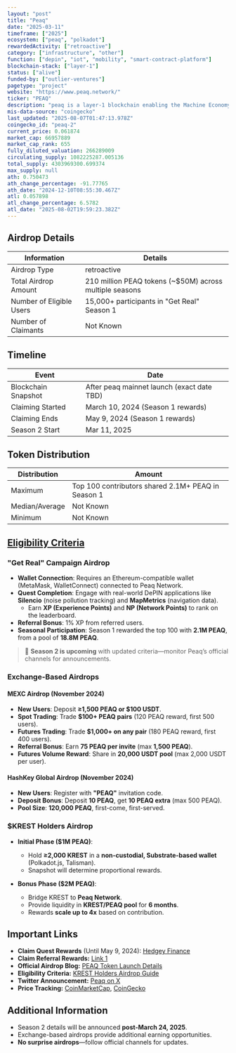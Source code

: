 ```yaml
---
layout: "post"
title: "Peaq"
date: "2025-03-11"
timeframe: ["2025"]
ecosystem: ["peaq", "polkadot"]
rewardedActivity: ["retroactive"]
category: ["infrastructure", "other"]
function: ["depin", "iot", "mobility", "smart-contract-platform"]
blockchain-stack: ["layer-1"]
status: ["alive"]
funded-by: ["outlier-ventures"]
pagetype: "project"
website: "https://www.peaq.network/"
ticker: "PEAQ"
description: "peaq is a layer-1 blockchain enabling the Machine Economy, supporting decentralized physical infrastructure networks (DePINs) and real-world Web3 applications."
mis-data-source: "coingecko"
last_updated: "2025-08-07T01:47:13.978Z"
coingecko_id: "peaq-2"
current_price: 0.061874
market_cap: 66957889
market_cap_rank: 655
fully_diluted_valuation: 266289009
circulating_supply: 1082225287.005136
total_supply: 4303969300.699374
max_supply: null
ath: 0.750473
ath_change_percentage: -91.77765
ath_date: "2024-12-10T08:55:30.467Z"
atl: 0.057898
atl_change_percentage: 6.5782
atl_date: "2025-08-02T19:59:23.382Z"
---
```


## Airdrop Details

| Information              | Details                                                 |
| ------------------------ | ------------------------------------------------------- |
| Airdrop Type             | retroactive                                             |
| Total Airdrop Amount     | 210 million PEAQ tokens (~$50M) across multiple seasons |
| Number of Eligible Users | 15,000+ participants in "Get Real" Season 1             |
| Number of Claimants      | Not Known                                               |

## Timeline

| Event               | Date                                       |
| ------------------- | ------------------------------------------ |
| Blockchain Snapshot | After peaq mainnet launch (exact date TBD) |
| Claiming Started    | March 10, 2024 (Season 1 rewards)          |
| Claiming Ends       | May 9, 2024 (Season 1 rewards)             |
| Season 2 Start      | Mar 11, 2025                               |

## Token Distribution

| Distribution   | Amount                                             |
| -------------- | -------------------------------------------------- |
| Maximum        | Top 100 contributors shared 2.1M+ PEAQ in Season 1 |
| Median/Average | Not Known                                          |
| Minimum        | Not Known                                          |

## [Eligibility Criteria](https://www.krest.network/blog/peaq-airdrop-for-krest-holders-how-to-double-your-rewards)

### **"Get Real" Campaign Airdrop**

- **Wallet Connection**: Requires an Ethereum-compatible wallet (MetaMask, WalletConnect) connected to Peaq Network.
- **Quest Completion**: Engage with real-world DePIN applications like **Silencio** (noise pollution tracking) and **MapMetrics** (navigation data).
  - Earn **XP (Experience Points)** and **NP (Network Points)** to rank on the leaderboard.
- **Referral Bonus**: 1% XP from referred users.
- **Seasonal Participation**: Season 1 rewarded the top 100 with **2.1M PEAQ**, from a pool of **18.8M PEAQ**.

> 🔹 **Season 2 is upcoming** with updated criteria—monitor Peaq’s official channels for announcements.

### **Exchange-Based Airdrops**

#### **MEXC Airdrop (November 2024)**

- **New Users**: Deposit **≥1,500 PEAQ or $100 USDT**.
- **Spot Trading**: Trade **$100+ PEAQ pairs** (120 PEAQ reward, first 500 users).
- **Futures Trading**: Trade **$1,000+ on any pair** (180 PEAQ reward, first 400 users).
- **Referral Bonus**: Earn **75 PEAQ per invite** (max **1,500 PEAQ**).
- **Futures Volume Reward**: Share in **20,000 USDT pool** (max 2,000 USDT per user).

#### **HashKey Global Airdrop (November 2024)**

- **New Users**: Register with **"PEAQ"** invitation code.
- **Deposit Bonus**: Deposit **10 PEAQ**, get **10 PEAQ extra** (max 500 PEAQ).
- **Pool Size**: **120,000 PEAQ**, first-come, first-served.

### **$KREST Holders Airdrop**

- **Initial Phase ($1M PEAQ)**:

  - Hold **≥2,000 KREST** in a **non-custodial, Substrate-based wallet** (Polkadot.js, Talisman).
  - Snapshot will determine proportional rewards.

- **Bonus Phase ($2M PEAQ)**:
  - Bridge KREST to **Peaq Network**.
  - Provide liquidity in **KREST/PEAQ pool** for **6 months**.
  - Rewards **scale up to 4x** based on contribution.

## Important Links

- **Claim Quest Rewards** (Until May 9, 2024): [Hedgey Finance](https://app.hedgey.finance/claim/a04cde54-16d7-44f6-a220-b5cc758648fe)
- **Claim Referral Rewards:** [Link 1](https://app.hedgey.finance/claim/13a16567-db7b-4a91-8a4a-939faab8348a)
- **Official Airdrop Blog:** [PEAQ Token Launch Details](https://www.peaq.network/blog/the-peaq-token-launch-all-you-need-to-know)
- **Eligibility Criteria:** [KREST Holders Airdrop Guide](https://www.krest.network/blog/peaq-airdrop-for-krest-holders-how-to-double-your-rewards)
- **Twitter Announcement:** [Peaq on X](https://x.com/peaq/status/1899166100119867867)
- **Price Tracking:** [CoinMarketCap](https://coinmarketcap.com/currencies/peaq), [CoinGecko](https://www.coingecko.com/en/coins/peaq)

## Additional Information

- Season 2 details will be announced **post-March 24, 2025**.
- Exchange-based airdrops provide additional earning opportunities.
- **No surprise airdrops**—follow official channels for updates.